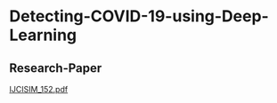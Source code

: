 # Detecting-COVID-19-using-Deep-Learning

## Research-Paper

[IJCISIM_152.pdf](https://github.com/ganeshkavhar/Detecting-COVID-19-using-Deep-Learning/files/5588672/IJCISIM_152.pdf)
